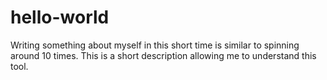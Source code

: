 # hello-world


Writing something about myself in this short time is similar to spinning around 10 times. This is a short description allowing me to understand this tool. 
